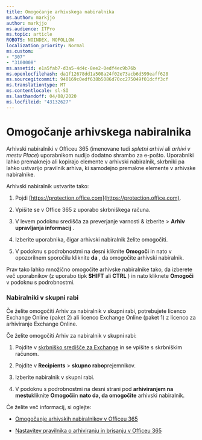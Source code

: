 ```yaml
---
title: Omogočanje arhivskega nabiralnika
ms.author: markjjo
author: markjjo
ms.audience: ITPro
ms.topic: article
ROBOTS: NOINDEX, NOFOLLOW
localization_priority: Normal
ms.custom:
- "307"
- "3100008"
ms.assetid: e1a5fab7-d3a5-4d4c-8ee2-0edf4ec9b76b
ms.openlocfilehash: da1f12678dd1a508a24f02e73acb6d599eaff628
ms.sourcegitcommit: 940169c0edf638b5086d70cc275049f01dcff3cf
ms.translationtype: MT
ms.contentlocale: sl-SI
ms.lasthandoff: 04/08/2020
ms.locfileid: "43132627"
---
```

# <a name="enable-an-archive-mailbox"></a>Omogočanje arhivskega nabiralnika

Arhivski nabiralniki v Officeu 365 (imenovane tudi *spletni arhivi* ali *arhivi v mestu Place*) uporabnikom nudijo dodatno shrambo za e-pošto. Uporabniki lahko premaknejo ali kopirajo elemente v arhivski nabiralnik, skrbniki pa lahko ustvarijo pravilnik arhiva, ki samodejno premakne elemente v arhivske nabiralnike.
  
Arhivski nabiralnik ustvarite tako:
  
1. Pojdi [https://protection.office.com](https://protection.office.com).

2. Vpišite se v Office 365 z uporabo skrbniškega računa.

3. V levem podoknu središča za preverjanje varnosti &amp; izberite \> **Arhiv** **upravljanja informacij** .

4. Izberite uporabnika, čigar arhivski nabiralnik želite omogočiti.

5. V podoknu s podrobnostmi na desni kliknite **Omogoči** in nato v opozorilnem sporočilu kliknite **da** , da omogočite arhivski nabiralnik.

Prav tako lahko množično omogočite arhivske nabiralnike tako, da izberete več uporabnikov (z uporabo tipk **SHIFT** ali **CTRL** ) in nato kliknete **Omogoči** v podoknu s podrobnostmi.
  
### <a name="shared-mailboxes"></a>Nabiralniki v skupni rabi

Če želite omogočiti Arhiv za nabiralnik v skupni rabi, potrebujete licenco Exchange Online (paket 2) ali licenco Exchange Online (paket 1) z licenco za arhiviranje Exchange Online.  

Če želite omogočiti Arhiv za nabiralnik v skupni rabi:

1. Pojdite v [skrbniško središče za Exchange](https://outlook.office365.com/ecp) in se vpišite s skrbniškim računom.

2. Pojdite v **Recipients** > **skupno rabo**prejemnikov.

3. Izberite nabiralnik v skupni rabi.

4. V podoknu s podrobnostmi na desni strani pod **arhiviranjem na mestu**kliknite **Omogoči**in **nato da, da omogočite** arhivski nabiralnik.

Če želite več informacij, si oglejte:
  
- [Omogočanje arhivskih nabiralnikov v Officeu 365](https://docs.microsoft.com/office365/securitycompliance/enable-archive-mailboxes)

- [Nastavitev pravilnika o arhiviranju in brisanju v Officeu 365](https://docs.microsoft.com//office365/securitycompliance/set-up-an-archive-and-deletion-policy-for-mailboxes)
